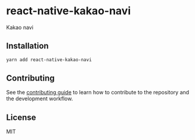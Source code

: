 # react-native-kakao-navi

Kakao navi

## Installation

```sh
yarn add react-native-kakao-navi
```


## Contributing

See the [contributing guide](CONTRIBUTING.md) to learn how to contribute to the repository and the development workflow.

## License

MIT
